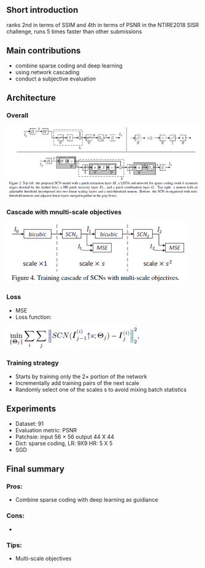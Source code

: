 ## Short introduction
ranks 2nd in terms of SSIM and 4th in terms of PSNR in the NTIRE2018 SISR challenge, runs 5 times faster than other submissions
## Main contributions
- combine sparse coding and deep learning
- using network cascading
- conduct a subjective evaluation
## Architecture
### Overall
![alt text](Arch.PNG)

### Cascade with mnulti-scale objectives
![alt text](Cascade.PNG)


### Loss
- MSE
- Loss function:

![alt text](loss.PNG)

### Training strategy
- Starts by training only the 2× portion of the network
- Incrementally add training pairs of the next scale
- Randomly select one of the scales s to avoid mixing batch statistics

## Experiments
- Dataset: 91
- Evaluation metric: PSNR
- Patchsie: input 56 × 56 output 44 X 44
- Dict: sparse coding, LR: 9X9 HR: 5 X 5
- SGD


## Final summary
### Pros:
- Combine sparse coding with deep learning as guidiance

### Cons:
- 
### Tips:
- Multi-scale objectives

